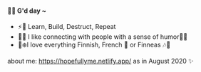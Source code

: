 #### 🔆:tada: G'd day ~

- ⚡🚀 Learn, Build, Destruct, Repeat
- 🌳🌻 I like connecting with people with a sense of humor🍅:chestnut:
- 🍧:snowflake:I love everything Finnish, French :snail: or Finneas :notes::rose:

about me: https://hopefullyme.netlify.app/
as in August 2020 ✨
